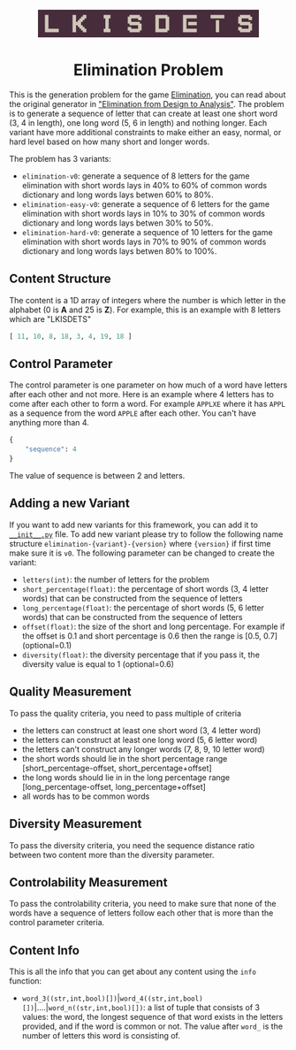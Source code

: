 <p align="center">
	<img height="50px" src="../../../images/elimination/example.png"/>
</p>
<h1 align="center">
Elimination Problem
</h1>

This is the generation problem for the game [Elimination](http://akhalifa.com/elimination/), you can read about the original generator in ["Elimination from Design to Analysis"](https://arxiv.org/abs/1905.06379). The problem is to generate a sequence of letter that can create at least one short word (3, 4 in length), one long word (5, 6 in length) and nothing longer. Each variant have more additional constraints to make either an easy, normal, or hard level based on how many short and longer words.

The problem has 3 variants:
- `elimination-v0`: generate a sequence of 8 letters for the game elimination with short words lays in 40% to 60% of common words dictionary and long words lays betwen 60% to 80%.
- `elimination-easy-v0`: generate a sequence of 6 letters for the game elimination with short words lays in 10% to 30% of common words dictionary and long words lays betwen 30% to 50%.
- `elimination-hard-v0`: generate a sequence of 10 letters for the game elimination with short words lays in 70% to 90% of common words dictionary and long words lays betwen 80% to 100%.

## Content Structure
The content is a 1D array of integers where the number is which letter in the alphabet (0 is **A** and 25 is **Z**). For example, this is an example with 8 letters which are "LKISDETS"
```python
[ 11, 10, 8, 18, 3, 4, 19, 18 ]
```

## Control Parameter
The control parameter is one parameter on how much of a word have letters after each other and not more. Here is an example where 4 letters has to come after each other to form a word. For example `APPLXE` where it has `APPL` as a sequence from the word `APPLE` after each other. You can't have anything more than 4.
```python
{
    "sequence": 4
}
```
The value of sequence is between 2 and letters.

## Adding a new Variant
If you want to add new variants for this framework, you can add it to [`__init__.py`](https://github.com/amidos2006/pcg_benchmark/blob/main/pcg_benchmark/probs/elimination/__init__.py) file. To add new variant please try to follow the following name structure `elimination-{variant}-{version}` where `{version}` if first time make sure it is `v0`. The following parameter can be changed to create the variant:
- `letters(int)`: the number of letters for the problem
- `short_percentage(float)`: the percentage of short words (3, 4 letter words) that can be constructed from the sequence of letters
- `long_percentage(float)`: the percentage of short words (5, 6 letter words) that can be constructed from the sequence of letters
- `offset(float)`: the size of the short and long percentage. For example if the offset is 0.1 and short percentage is 0.6 then the range is [0.5, 0.7] (optional=0.1)
- `diversity(float)`: the diversity percentage that if you pass it, the diversity value is equal to 1 (optional=0.6)

## Quality Measurement
To pass the quality criteria, you need to pass multiple of criteria
- the letters can construct at least one short word (3, 4 letter word)
- the letters can construct at least one long word (5, 6 letter word)
- the letters can't construct any longer words (7, 8, 9, 10 letter word)
- the short words should lie in the short percentage range [short_percentage-offset, short_percentage+offset]
- the long words should lie in in the long percentage range [long_percentage-offset, long_percentage+offset]
- all words has to be common words

## Diversity Measurement
To pass the diversity criteria, you need the sequence distance ratio between two content more than the diversity parameter.

## Controlability Measurement
To pass the controlability criteria, you need to make sure that none of the words have a sequence of letters follow each other that is more than the control parameter criteria.

## Content Info
This is all the info that you can get about any content using the `info` function:
- `word_3((str,int,bool)[])`|`word_4((str,int,bool)[])`|....|`word_n((str,int,bool)[])`: a list of tuple that consists of 3 values: the word, the longest sequence of that word exists in the letters provided, and if the word is common or not. The value after `word_` is the number of letters this word is consisting of.